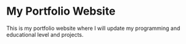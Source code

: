 # My Portfolio Website
This is my portfolio website where I will update my programming and educational level and projects.
